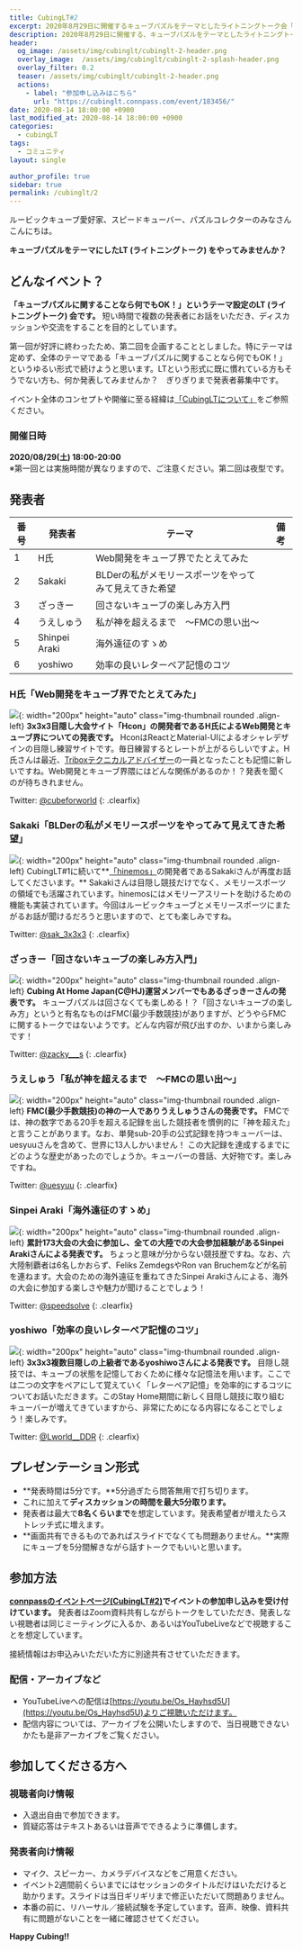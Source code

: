 ```yaml
---
title: CubingLT#2
excerpt: 2020年8月29日に開催するキューブパズルをテーマとしたライトニングトーク会「CubingLT#2」について紹介します。
description: 2020年8月29日に開催する、キューブパズルをテーマとしたライトニングトーク会「CubingLT#2」について紹介します。
header:
  og_image: /assets/img/cubinglt/cubinglt-2-header.png
  overlay_image:  /assets/img/cubinglt/cubinglt-2-splash-header.png
  overlay_filter: 0.2
  teaser: /assets/img/cubinglt/cubinglt-2-header.png
  actions:
    - label: "参加申し込みはこちら"
      url: "https://cubinglt.connpass.com/event/183456/"
date: 2020-08-14 18:00:00 +0900
last_modified_at: 2020-08-14 18:00:00 +0900
categories:
  - cubingLT
tags:
  - コミュニティ
layout: single

author_profile: true
sidebar: true
permalink: /cubinglt/2
---
```


ルービックキューブ愛好家、スピードキューバー、パズルコレクターのみなさんこんにちは。

**キューブパズルをテーマにしたLT (ライトニングトーク) をやってみませんか？**

## どんなイベント？
**「キューブパズルに関することなら何でもOK！」というテーマ設定のLT (ライトニングトーク) 会です。** 短い時間で複数の発表者にお話をいただき、ディスカッションや交流をすることを目的としています。

第一回が好評に終わったため、第二回を企画することとしました。特にテーマは定めず、全体のテーマである「キューブパズルに関することなら何でもOK！」というゆるい形式で続けようと思います。LTという形式に既に慣れている方もそうでない方も、何か発表してみませんか？　ぎりぎりまで発表者募集中です。

イベント全体のコンセプトや開催に至る経緯は[「CubingLTについて」](/cubinglt/)をご参照ください。

### 開催日時
**2020/08/29(土) 18:00-20:00**  
※第一回とは実施時間が異なりますので、ご注意ください。第二回は夜型です。

## 発表者

|番号|発表者|テーマ|備考|
|---|------|-------|-----|
|1|H氏|Web開発をキューブ界でたとえてみた||
|2|Sakaki|BLDerの私がメモリースポーツをやってみて見えてきた希望||
|3|ざっきー|回さないキューブの楽しみ方入門||
|4|うえしゅう|私が神を超えるまで　〜FMCの思い出〜||
|5|Shinpei Araki|海外遠征のすゝめ||
|6|yoshiwo|効率の良いレターペア記憶のコツ||

### H氏「Web開発をキューブ界でたとえてみた」
![](/assets/img/cubinglt/hshi_400x400.jpg){: width="200px" height="auto" class="img-thumbnail rounded .align-left}
**3x3x3目隠し大会サイト「Hcon」の開発者であるH氏によるWeb開発とキューブ界についての発表です。** HconはReactとMaterial-UIによるオシャレデザインの目隠し練習サイトです。毎日練習するとレートが上がるらしいですよ。H氏さんは最近、[Triboxテクニカルアドバイザー](https://tribox.com/member/)の一員となったことも記憶に新しいですね。Web開発とキューブ界隈にはどんな関係があるのか！？発表を聞くのが待ちきれません。

Twitter: [@cubeforworld](https://twitter.com/cubeforworld)
{: .clearfix}

### Sakaki「BLDerの私がメモリースポーツをやってみて見えてきた希望」
![](/assets/img/cubinglt/sakaki_400x400.jpg){: width="200px" height="auto" class="img-thumbnail rounded .align-left}
CubingLT#1に続いて**[「hinemos」](https://saxcy.info/hinemos/mypage.html)の開発者であるSakakiさんが再度お話してくださいます。** Sakakiさんは目隠し競技だけでなく、メモリースポーツの領域でも活躍されています。hinemosにはメモリーアスリートを助けるための機能も実装されています。今回はルービックキューブとメモリースポーツにまたがるお話が聞けるだろうと思いますので、とても楽しみですね。

Twitter: [@sak_3x3x3](https://twitter.com/sak_3x3x3)
{: .clearfix}

### ざっきー「回さないキューブの楽しみ方入門」
![](/assets/img/cubinglt/zacky_400x400.jpg){: width="200px" height="auto" class="img-thumbnail rounded .align-left}
**Cubing At Home Japan(C@HJ)運営メンバーでもあるざっきーさんの発表です。** キューブパズルは回さなくても楽しめる！？「回さないキューブの楽しみ方」というと有名なものはFMC(最少手数競技)がありますが、どうやらFMCに関するトークではないようです。どんな内容が飛び出すのか、いまから楽しみです！

Twitter: [@zacky__\_s](https://twitter.com/zacky___s)
{: .clearfix}

### うえしゅう「私が神を超えるまで　〜FMCの思い出〜」
![](/assets/img/cubinglt/uesyuu_400x400.jpg){: width="200px" height="auto" class="img-thumbnail rounded .align-left}
**FMC(最少手数競技)の神の一人でありうえしゅうさんの発表です。** FMCでは、神の数字である20手を超える記録を出した競技者を慣例的に「神を超えた」と言うことがあります。なお、単発sub-20手の公式記録を持つキューバーは、uesyuuさんを含めて、世界に13人しかいません！ この大記録を達成するまでにどのような歴史があったのでしょうか。キューバーの昔話、大好物です。楽しみですね。

Twitter: [@uesyuu](https://twitter.com/uesyuu)
{: .clearfix}

### Sinpei Araki「海外遠征のすゝめ」
![](/assets/img/cubinglt/araki_400x400.jpg){: width="200px" height="auto" class="img-thumbnail rounded .align-left}
**累計173大会の大会に参加し、全ての大陸での大会参加経験があるSinpei Arakiさんによる発表です。** ちょっと意味が分からない競技歴ですね。なお、六大陸制覇者は6名しかおらず、Feliks ZemdegsやRon van Bruchemなどが名前を連ねます。大会のための海外遠征を重ねてきたSinpei Arakiさんによる、海外の大会に参加する楽しさや魅力が聞けることでしょう！

Twitter: [@speedsolve](https://twitter.com/speedsolve)
{: .clearfix}

### yoshiwo「効率の良いレターペア記憶のコツ」
![](/assets/img/cubinglt/yoshiwo_400x400.png){: width="200px" height="auto" class="img-thumbnail rounded .align-left}
**3x3x3複数目隠しの上級者であるyoshiwoさんによる発表です。** 目隠し競技では、キューブの状態を記憶しておくために様々な記憶法を用います。ここでは二つの文字をペアにして覚えていく「レターペア記憶」を効率的にするコツについてお話いただきます。このStay Home期間に新しく目隠し競技に取り組むキューバーが増えてきていますから、非常にためになる内容になることでしょう！楽しみです。

Twitter: [@Lworld__DDR](https://twitter.com/Lworld__DDR)
{: .clearfix}

## プレゼンテーション形式
- **発表時間は5分です。**5分過ぎたら問答無用で打ち切ります。
- これに加えて**ディスカッションの時間を最大5分取ります。**
- 発表者は最大で**8名くらいまで**を想定しています。発表希望者が増えたらストレッチ式に増えます。
- **画面共有できるものであればスライドでなくても問題ありません。**実際にキューブを5分間解きながら話すトークでもいいと思います。

## 参加方法
**[connpassのイベントページ(CubingLT#2)](https://cubinglt.connpass.com/event/183456/)でイベントの参加申し込みを受け付けています。**
発表者はZoom資料共有しながらトークをしていただき、発表しない視聴者は同じミーティングに入るか、あるいはYouTubeLiveなどで視聴することを想定しています。

接続情報はお申込みいただいた方に別途共有させていただきます。

### 配信・アーカイブなど
- YouTubeLiveへの配信は[https://youtu.be/Os_Hayhsd5U](https://youtu.be/Os_Hayhsd5U)よりご視聴いただけます。
- 配信内容については、アーカイブを公開いたしますので、当日視聴できないかたも是非アーカイブをご覧ください。

## 参加してくださる方へ
### 視聴者向け情報
- 入退出自由で参加できます。
- 質疑応答はテキストあるいは音声でできるように準備します。

### 発表者向け情報
- マイク、スピーカー、カメラデバイスなどをご用意ください。
- イベント2週間前くらいまでにはセッションのタイトルだけはいただけると助かります。スライドは当日ギリギリまで修正いただいて問題ありません。
- 本番の前に、リハーサル／接続試験を予定しています。音声、映像、資料共有に問題がないことを一緒に確認させてください。

**Happy Cubing!!**
